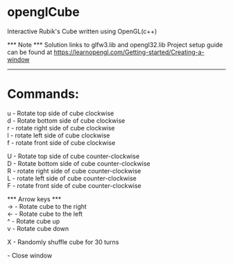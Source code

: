 # openglCube
Interactive Rubik's Cube written using OpenGL(c++)

*** Note ***
  Solution links to glfw3.lib and opengl32.lib
  Project setup guide can be found at https://learnopengl.com/Getting-started/Creating-a-window
************

# Commands:
  u - Rotate top side of cube clockwise  
  d - Rotate bottom side of cube clockwise  
  r - rotate right side of cube clockwise  
  l - rotate left side of cube clockwise  
  f - rotate front side of cube clockwise  
  
  U - Rotate top side of cube counter-clockwise  
  D - Rotate bottom side of cube counter-clockwise  
  R - rotate right side of cube counter-clockwise  
  L - rotate left side of cube counter-clockwise  
  F - rotate front side of cube counter-clockwise  
  
  *** Arrow keys ***  
  -> - Rotate cube to the right  
  <- - Rotate cube to the left  
  ^  - Rotate cube up   
  v  - Rotate cube down  
  
  X - Randomly shuffle cube for 30 turns  
  
  <esc> - Close window
